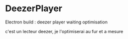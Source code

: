 # DeezerPlayer
Electron build :  deezer player waiting optimisation

c'est un lecteur deezer, je l'optimiserai au fur et a mesure
